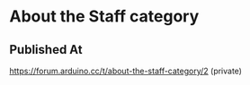 # About the Staff category

## Published At

https://forum.arduino.cc/t/about-the-staff-category/2 (private)
